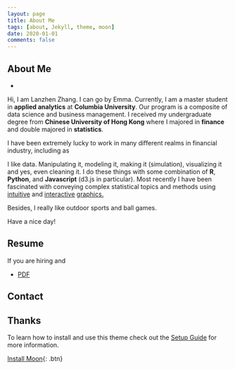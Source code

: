 ```yaml
---
layout: page
title: About Me
tags: [about, Jekyll, theme, moon]
date: 2020-01-01
comments: false
---
```

    


## About Me
* 
Hi, I am Lanzhen Zhang. I can go by Emma.
Currently, I am a master student in __applied analytics__ at __Columbia University__. Our program is a composite of data science and business management. I received my undergraduate degree from __Chinese University of Hong Kong__ where I majored in __finance__ and double majored in __statistics__.

I have been extremely lucky to work in many different realms in financial industry, including as 

I like data. Manipulating it, modeling it, making it (simulation), visualizing it and yes, even cleaning it. I do these things with some combination of __R__, __Python__, and __Javascript__ (d3.js in particular). Most recently I have been fascinated with conveying complex statistical topics and methods using [intuitive](http://nickstrayer.me/binomialFun/confidenceIntervals) and [interactive](http://nickstrayer.me/likelihood) [graphics.](http://nickstrayer.me/binomialFun/)

Besides, I really like outdoor sports and ball games. 

Have a nice day!


## Resume
If you are hiring and 
- [PDF](   )


## Contact


## Thanks

To learn how to install and use this theme check out the [Setup Guide](http://taylantatli.me/Moon/moon-theme/) for more information.
      
[Install Moon](https://github.com/TaylanTatli/Moon){: .btn}
